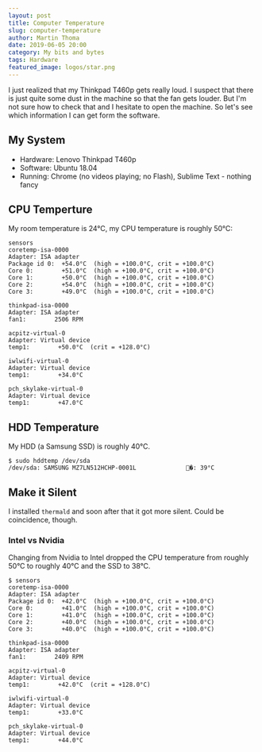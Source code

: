 ```yaml
---
layout: post
title: Computer Temperature
slug: computer-temperature
author: Martin Thoma
date: 2019-06-05 20:00
category: My bits and bytes
tags: Hardware
featured_image: logos/star.png
---
```

I just realized that my Thinkpad T460p gets really loud. I suspect that there
is just quite some dust in the machine so that the fan gets louder. But I'm not
sure how to check that and I hesitate to open the machine. So let's see which
information I can get form the software.


## My System

* Hardware: Lenovo Thinkpad T460p
* Software: Ubuntu 18.04
* Running: Chrome (no videos playing; no Flash), Sublime Text - nothing fancy


## CPU Temperture

My room temperature is 24°C, my CPU temperature is roughly 50°C:

```text
sensors
coretemp-isa-0000
Adapter: ISA adapter
Package id 0:  +54.0°C  (high = +100.0°C, crit = +100.0°C)
Core 0:        +51.0°C  (high = +100.0°C, crit = +100.0°C)
Core 1:        +50.0°C  (high = +100.0°C, crit = +100.0°C)
Core 2:        +54.0°C  (high = +100.0°C, crit = +100.0°C)
Core 3:        +49.0°C  (high = +100.0°C, crit = +100.0°C)

thinkpad-isa-0000
Adapter: ISA adapter
fan1:        2506 RPM

acpitz-virtual-0
Adapter: Virtual device
temp1:        +50.0°C  (crit = +128.0°C)

iwlwifi-virtual-0
Adapter: Virtual device
temp1:        +34.0°C

pch_skylake-virtual-0
Adapter: Virtual device
temp1:        +47.0°C
```


## HDD Temperature

My HDD (a Samsung SSD) is roughly 40°C.

```shell
$ sudo hddtemp /dev/sda
/dev/sda: SAMSUNG MZ7LN512HCHP-0001L              �: 39°C
```


## Make it Silent

I installed `thermald` and soon after that it got more silent. Could be
coincidence, though.

### Intel vs Nvidia

Changing from Nvidia to Intel dropped the CPU temperature from roughly 50°C to
roughly 40°C and the SSD to 38°C.

```shell
$ sensors
coretemp-isa-0000
Adapter: ISA adapter
Package id 0:  +42.0°C  (high = +100.0°C, crit = +100.0°C)
Core 0:        +41.0°C  (high = +100.0°C, crit = +100.0°C)
Core 1:        +41.0°C  (high = +100.0°C, crit = +100.0°C)
Core 2:        +40.0°C  (high = +100.0°C, crit = +100.0°C)
Core 3:        +40.0°C  (high = +100.0°C, crit = +100.0°C)

thinkpad-isa-0000
Adapter: ISA adapter
fan1:        2409 RPM

acpitz-virtual-0
Adapter: Virtual device
temp1:        +42.0°C  (crit = +128.0°C)

iwlwifi-virtual-0
Adapter: Virtual device
temp1:        +33.0°C

pch_skylake-virtual-0
Adapter: Virtual device
temp1:        +44.0°C
```
